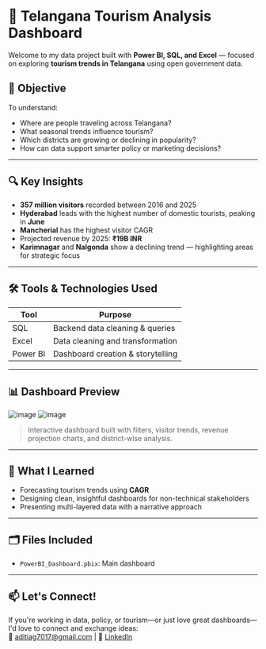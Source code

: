 # 📍 Telangana Tourism Analysis Dashboard

Welcome to my data project built with **Power BI, SQL, and Excel** — focused on exploring **tourism trends in Telangana** using open government data.

## 🎯 Objective

To understand:
- Where are people traveling across Telangana?
- What seasonal trends influence tourism?
- Which districts are growing or declining in popularity?
- How can data support smarter policy or marketing decisions?

---

## 🔍 Key Insights

- **357 million visitors** recorded between 2016 and 2025
- **Hyderabad** leads with the highest number of domestic tourists, peaking in **June**
- **Mancherial** has the highest visitor CAGR
- Projected revenue by 2025: **₹19B INR**
- **Karimnagar** and **Nalgonda** show a declining trend — highlighting areas for strategic focus

---

## 🛠️ Tools & Technologies Used

| Tool      | Purpose                            |
|-----------|------------------------------------|
| SQL       | Backend data cleaning & queries    |
| Excel     | Data cleaning and transformation   |
| Power BI  | Dashboard creation & storytelling  |

---

## 📊 Dashboard Preview

![image](https://github.com/user-attachments/assets/13cadd06-311c-420d-b557-9e80b8a96d08)
![image](https://github.com/user-attachments/assets/47b1bbc9-9d12-4668-9b2b-458d339d40d8)


> Interactive dashboard built with filters, visitor trends, revenue projection charts, and district-wise analysis.

---

## 📌 What I Learned

- Forecasting tourism trends using **CAGR**
- Designing clean, insightful dashboards for non-technical stakeholders
- Presenting multi-layered data with a narrative approach

---

## 🗂️ Files Included

- `PowerBI_Dashboard.pbix`: Main dashboard

---

## 📫 Let's Connect!

If you're working in data, policy, or tourism—or just love great dashboards—I'd love to connect and exchange ideas:  
📧 aditiag7017@gmail.com | 🔗 [LinkedIn](www.linkedin.com/in/aditi-agrawal04)

